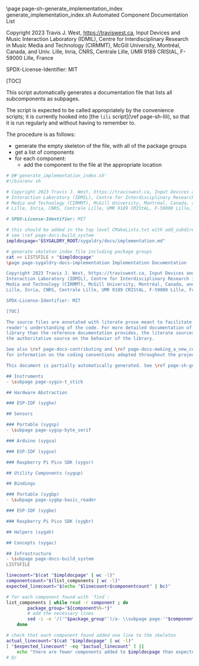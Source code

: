 \page page-sh-generate_implementation_index generate_implementation_index.sh Automated Component Documentation List

Copyright 2023 Travis J. West, https://traviswest.ca, Input Devices and Music
Interaction Laboratory (IDMIL), Centre for Interdisciplinary Research in Music
Media and Technology (CIRMMT), McGill University, Montréal, Canada, and Univ.
Lille, Inria, CNRS, Centrale Lille, UMR 9189 CRIStAL, F-59000 Lille, France

SPDX-License-Identifier: MIT

[TOC]

This script automatically generates a documentation file that lists all
subcomponents as subpages.

The script is expected to be called appropriately by the convenience scripts;
it is currently hooked into [the `lili` script](\ref page-sh-lili), so that it
is run regularly and without having to remember to.

The procedure is as follows:

- generate the empty skeleton of the file, with all of the package groups
- get a list of components
- for each component:
    - add the component to the file at the appropriate location

```sh
# @#'generate_implementation_index.sh'
#!/bin/env sh

# Copyright 2023 Travis J. West, https://traviswest.ca, Input Devices and Music
# Interaction Laboratory (IDMIL), Centre for Interdisciplinary Research in Music
# Media and Technology (CIRMMT), McGill University, Montréal, Canada, and Univ.
# Lille, Inria, CNRS, Centrale Lille, UMR 9189 CRIStAL, F-59000 Lille, France

# SPDX-License-Identifier: MIT

# this should be added in the top level CMakeLists.txt with add_subdirectory
# see \ref page-docs-build_system
impldocpage="$SYGALDRY_ROOT/sygaldry/docs/implementation.md"

# generate skeleton index file including package groups
cat << LISTSFILE > "$impldocpage"
\page page-sygaldry-docs-implementation Implementation Documentation

Copyright 2023 Travis J. West, https://traviswest.ca, Input Devices and Music
Interaction Laboratory (IDMIL), Centre for Interdisciplinary Research in Music
Media and Technology (CIRMMT), McGill University, Montréal, Canada, and Univ.
Lille, Inria, CNRS, Centrale Lille, UMR 9189 CRIStAL, F-59000 Lille, France

SPDX-License-Identifier: MIT

[TOC]

The source files are annotated with literate prose meant to facilitate the
reader's understanding of the code. For more detailed documentation of the
library than the reference documentation provides, the literate sources are
the authoritative source on the behavior of the library.

See also \ref page-docs-contributing and \ref page-docs-making_a_new_component
for information on the coding conventions adopted throughout the project.

This document is partially automatically generated. See \ref page-sh-generate_implementation_index.

## Instruments
- \subpage page-sygin-t_stick

## Hardware Abstraction

### ESP-IDF (syghe)

## Sensors

### Portable (sygsp)
- \subpage page-sygsp-byte_serif

### Arduino (sygsa)

### ESP-IDF (sygse)

### Raspberry Pi Pico SDK (sygsr)

## Utility Components (sygup)

## Bindings

### Portable (sygbp)
- \subpage page-sygbp-basic_reader

### ESP-IDF (sygbe)

### Raspberry Pi Pico SDK (sygbr)

## Helpers (sygah)

## Concepts (sygac)

## Infrastructure
- \subpage page-docs-build_system
LISTSFILE

linecount="$(cat "$impldocpage" | wc -l)"
componentcount="$(list_components | wc -l)"
expected_linecount="$(echo "$linecount+$componentcount" | bc)"

# for each component found with `find`:
list_components | while read -r component ; do
        package_group="${component%%-*}"
        # add the necessary lines
        sed -i -e '/('"$package_group"')/a- \\subpage page-'"$component" "$impldocpage"
    done

# check that each component found added one line to the skeleton
actual_linecount="$(cat "$impldocpage" | wc -l)"
[ "$expected_linecount" -eq "$actual_linecount" ] ||
    echo "there are fewer components added to $impldocpage than expected; is there a new package group? See $0 for more information"
# @/
```
